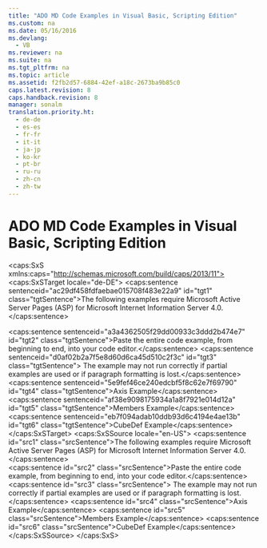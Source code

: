 ```yaml
---
title: "ADO MD Code Examples in Visual Basic, Scripting Edition"
ms.custom: na
ms.date: 05/16/2016
ms.devlang: 
  - VB
ms.reviewer: na
ms.suite: na
ms.tgt_pltfrm: na
ms.topic: article
ms.assetid: f2fb2d57-6884-42ef-a18c-2673ba9b85c0
caps.latest.revision: 8
caps.handback.revision: 8
manager: sonalm
translation.priority.ht: 
  - de-de
  - es-es
  - fr-fr
  - it-it
  - ja-jp
  - ko-kr
  - pt-br
  - ru-ru
  - zh-cn
  - zh-tw
---
```

# ADO MD Code Examples in Visual Basic, Scripting Edition
<?xml version="1.0" encoding="utf-8"?>
<caps:SxS xmlns:caps="http://schemas.microsoft.com/build/caps/2013/11">
  <caps:SxSTarget locale="de-DE">
    <developerReferenceWithoutSyntaxDocument xsi:schemaLocation="http://ddue.schemas.microsoft.com/authoring/2003/5 http://dduestorage.blob.core.windows.net/ddueschema/developer.xsd" xmlns="http://ddue.schemas.microsoft.com/authoring/2003/5" xmlns:xlink="http://www.w3.org/1999/xlink" xmlns:xsi="http://www.w3.org/2001/XMLSchema-instance">
      <introduction>
        <para>
          <caps:sentence sentenceid="ac29df458fdfaebae015708f483e22a9" id="tgt1" class="tgtSentence">The following examples require Microsoft Active Server Pages (ASP) for Microsoft Internet Information Server 4.0.</caps:sentence>
        </para>
      </introduction>
      <section>
        <content>
          <alert class="note">
            <para>
              <caps:sentence sentenceid="a3a4362505f29dd00933c3ddd2b474e7" id="tgt2" class="tgtSentence">Paste the entire code example, from beginning to end, into your code editor.</caps:sentence>
              <caps:sentence sentenceid="d0af02b2a7f5e8d60d6ca45d510c2f3c" id="tgt3" class="tgtSentence"> The example may not run correctly if partial examples are used or if paragraph formatting is lost.</caps:sentence>
            </para>
          </alert>
          <list class="bullet">
            <listItem>
              <para>
                <legacyLink xlink:href="b4647211-2566-4657-ae7b-3dd761457d7b">
                  <caps:sentence sentenceid="5e9fef46ce240edcbf5f8c62e7f69790" id="tgt4" class="tgtSentence">Axis Example</caps:sentence>
                </legacyLink>
              </para>
            </listItem>
            <listItem>
              <para>
                <legacyLink xlink:href="87bbd4ad-bb1a-4123-93ef-99ef47fd970b">
                  <caps:sentence sentenceid="af38e9098175934a1a8f7921e014d12a" id="tgt5" class="tgtSentence">Members Example</caps:sentence>
                </legacyLink>
              </para>
            </listItem>
            <listItem>
              <para>
                <legacyLink xlink:href="4d72a912-ef53-4989-9fca-214937574116">
                  <caps:sentence sentenceid="eb7f094adab10ddb93d6c4194e4ae13b" id="tgt6" class="tgtSentence">CubeDef Example</caps:sentence>
                </legacyLink>
              </para>
            </listItem>
          </list>
        </content>
      </section>
      <relatedTopics></relatedTopics>
    </developerReferenceWithoutSyntaxDocument>
  </caps:SxSTarget>
  <caps:SxSSource locale="en-US">
    <developerReferenceWithoutSyntaxDocument xsi:schemaLocation="http://ddue.schemas.microsoft.com/authoring/2003/5 http://dduestorage.blob.core.windows.net/ddueschema/developer.xsd" xmlns="http://ddue.schemas.microsoft.com/authoring/2003/5" xmlns:xlink="http://www.w3.org/1999/xlink" xmlns:xsi="http://www.w3.org/2001/XMLSchema-instance">
      <introduction>
        <para>
          <caps:sentence id="src1" class="srcSentence">The following examples require Microsoft Active Server Pages (ASP) for Microsoft Internet Information Server 4.0.</caps:sentence>
        </para>
      </introduction>
      <section>
        <content>
          <alert class="note">
            <para>
              <caps:sentence id="src2" class="srcSentence">Paste the entire code example, from beginning to end, into your code editor.</caps:sentence>
              <caps:sentence id="src3" class="srcSentence"> The example may not run correctly if partial examples are used or if paragraph formatting is lost.</caps:sentence>
            </para>
          </alert>
          <list class="bullet">
            <listItem>
              <para>
                <legacyLink xlink:href="b4647211-2566-4657-ae7b-3dd761457d7b">
                  <caps:sentence id="src4" class="srcSentence">Axis Example</caps:sentence>
                </legacyLink>
              </para>
            </listItem>
            <listItem>
              <para>
                <legacyLink xlink:href="87bbd4ad-bb1a-4123-93ef-99ef47fd970b">
                  <caps:sentence id="src5" class="srcSentence">Members Example</caps:sentence>
                </legacyLink>
              </para>
            </listItem>
            <listItem>
              <para>
                <legacyLink xlink:href="4d72a912-ef53-4989-9fca-214937574116">
                  <caps:sentence id="src6" class="srcSentence">CubeDef Example</caps:sentence>
                </legacyLink>
              </para>
            </listItem>
          </list>
        </content>
      </section>
      <relatedTopics></relatedTopics>
    </developerReferenceWithoutSyntaxDocument>
  </caps:SxSSource>
</caps:SxS>
